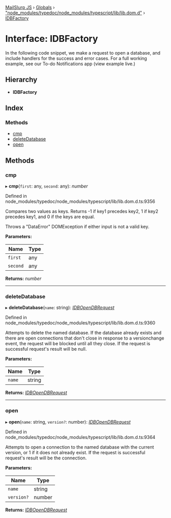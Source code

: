 [MailSlurp JS](../README.md) › [Globals](../globals.md) › ["node_modules/typedoc/node_modules/typescript/lib/lib.dom.d"](../modules/_node_modules_typedoc_node_modules_typescript_lib_lib_dom_d_.md) › [IDBFactory](_node_modules_typedoc_node_modules_typescript_lib_lib_dom_d_.idbfactory.md)

# Interface: IDBFactory

In the following code snippet, we make a request to open a database, and include handlers for the success and error cases. For a full working example, see our To-do Notifications app (view example live.)

## Hierarchy

* **IDBFactory**

## Index

### Methods

* [cmp](_node_modules_typedoc_node_modules_typescript_lib_lib_dom_d_.idbfactory.md#cmp)
* [deleteDatabase](_node_modules_typedoc_node_modules_typescript_lib_lib_dom_d_.idbfactory.md#deletedatabase)
* [open](_node_modules_typedoc_node_modules_typescript_lib_lib_dom_d_.idbfactory.md#open)

## Methods

###  cmp

▸ **cmp**(`first`: any, `second`: any): *number*

Defined in node_modules/typedoc/node_modules/typescript/lib/lib.dom.d.ts:9356

Compares two values as keys. Returns -1 if key1 precedes key2, 1 if key2 precedes key1, and 0 if the keys are equal.

Throws a "DataError" DOMException if either input is not a valid key.

**Parameters:**

Name | Type |
------ | ------ |
`first` | any |
`second` | any |

**Returns:** *number*

___

###  deleteDatabase

▸ **deleteDatabase**(`name`: string): *[IDBOpenDBRequest](_node_modules_typedoc_node_modules_typescript_lib_lib_dom_d_.idbopendbrequest.md)*

Defined in node_modules/typedoc/node_modules/typescript/lib/lib.dom.d.ts:9360

Attempts to delete the named database. If the database already exists and there are open connections that don't close in response to a versionchange event, the request will be blocked until all they close. If the request is successful request's result will be null.

**Parameters:**

Name | Type |
------ | ------ |
`name` | string |

**Returns:** *[IDBOpenDBRequest](_node_modules_typedoc_node_modules_typescript_lib_lib_dom_d_.idbopendbrequest.md)*

___

###  open

▸ **open**(`name`: string, `version?`: number): *[IDBOpenDBRequest](_node_modules_typedoc_node_modules_typescript_lib_lib_dom_d_.idbopendbrequest.md)*

Defined in node_modules/typedoc/node_modules/typescript/lib/lib.dom.d.ts:9364

Attempts to open a connection to the named database with the current version, or 1 if it does not already exist. If the request is successful request's result will be the connection.

**Parameters:**

Name | Type |
------ | ------ |
`name` | string |
`version?` | number |

**Returns:** *[IDBOpenDBRequest](_node_modules_typedoc_node_modules_typescript_lib_lib_dom_d_.idbopendbrequest.md)*
